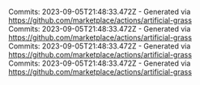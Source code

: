 Commits: 2023-09-05T21:48:33.472Z - Generated via https://github.com/marketplace/actions/artificial-grass
<br>
Commits: 2023-09-05T21:48:33.472Z - Generated via https://github.com/marketplace/actions/artificial-grass
<br>
Commits: 2023-09-05T21:48:33.472Z - Generated via https://github.com/marketplace/actions/artificial-grass
<br>
Commits: 2023-09-05T21:48:33.472Z - Generated via https://github.com/marketplace/actions/artificial-grass
<br>
